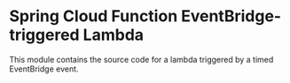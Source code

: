 # Spring Cloud Function EventBridge-triggered Lambda

This module contains the source code for a lambda triggered by a timed EventBridge event.
